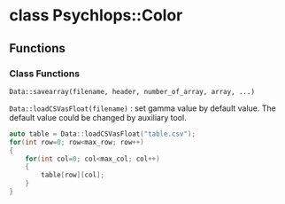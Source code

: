 class Psychlops::Color
==========================


Functions
-----------

### Class Functions

`Data::savearray(filename, header, number_of_array, array, ...)`

`Data::loadCSVasFloat(filename)`
: set gamma value by default value. The default value could be changed by auxiliary tool.

```C++
auto table = Data::loadCSVasFloat("table.csv");
for(int row=0; row<max_row; row++)
{
    for(int col=0; col<max_col; col++)
    {
        table[row][col];
    }
}
```